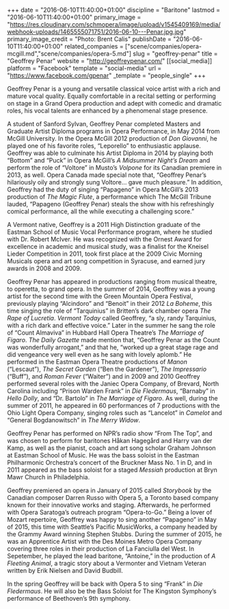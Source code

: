+++
date = "2016-06-10T11:40:00+01:00"
discipline = "Baritone"
lastmod = "2016-06-10T11:40:00+01:00"
primary_image = "https://res.cloudinary.com/schmopera/image/upload/v1545409169/media/webhook-uploads/1465555071751/2016-06-10---Penar.jpg.jpg"
primary_image_credit = "Photo: Brent Calis"
publishDate = "2016-06-10T11:40:00+01:00"
related_companies = ["scene/companies/opera-mcgill.md","scene/companies/opera-5.md"]
slug = "geoffrey-penar"
title = "Geoffrey Penar"
website = "http://geoffreypenar.com/"
[[social_media]]
platform = "Facebook"
template = "social-media"
url = "https://www.facebook.com/gpenar"
_template = "people_single"
+++

Geoffrey Penar is a young and versatile classical voice artist with a rich and mature vocal quality. Equally comfortable in a recital setting or performing on stage in a Grand Opera production and adept with comedic and dramatic roles, his vocal talents are enhanced by a phenomenal stage presence.

A student of Sanford Sylvan, Geoffrey Penar completed Masters and Graduate Artist Diploma programs in Opera Performance, in May 2014 from McGill University. In the Opera McGill 2012 production of *Don Giovanni*, he played one of his favorite roles, “Leporello” to enthusiastic applause. Geoffrey was able to culminate his Artist Diploma in 2014 by playing both “Bottom” and “Puck” in Opera McGill’s *A Midsummer Night’s Dream* and perform the role of “Voltore” in Musto’s *Volpone* for its Canadian premiere in 2013, as well. Opera Canada made special note that, “Geoffrey Penar’s hilariously oily and strongly sung Voltore… gave much pleasure.” In addition, Geoffrey had the duty of singing “Papageno” in Opera McGill’s 2013 production of *The Magic Flute*, a performance which The McGill Tribune lauded, “Papageno (Geoffrey Penar) steals the show with his refreshingly comical performance, all the while executing a challenging score.”

A Vermont native, Geoffrey is a 2011 High Distinction graduate of the Eastman School of Music Vocal Performance program, where he studied with Dr. Robert McIver. He was recognized with the Ornest Award for excellence in academic and musical study, was a finalist for the Kneisel Lieder Competition in 2011, took first place at the 2009 Civic Morning Musicals opera and art song competition in Syracuse, and earned jury awards in 2008 and 2009.

Geoffrey Penar has appeared in productions ranging from musical theatre, to operetta, to grand opera. In the summer of 2014, Geoffrey was a young artist for the second time with the Green Mountain Opera Festival, previously playing “Alcindoro” and “Benoit” in their 2012 *La Boheme*, this time singing the role of “Tarquinius” in Britten’s dark chamber opera *The Rape of Lucretia*. *Vermont Today* called Geoffrey, “a sly, randy Tarquinius, with a rich dark and effective voice.” Later in the summer he sang the role of “Count Almaviva” in Hubbard Hall Opera Theatre’s *The Marriage of Figaro*. *The Daily Gazette* made mention that, “Geoffrey Penar as the Count was wonderfully arrogant,” and that he, “worked up a great stage rage and did vengeance very well even as he sang with lovely aplomb.” He performed in the Eastman Opera Theatre productions of *Manon* (“Lescaut”), *The Secret Garden* (“Ben the Gardener”), *The Impressario* (“Buff”), and *Roman Fever* (“Waiter”) and in 2009 and 2010 Geoffrey performed several roles with the Janiec Opera Company, of Brevard, North Carolina including “Prison Warden Frank” in *Die Fledermaus*, “Barnaby” in *Hello Dolly*, and “Dr. Bartolo” in *The Marriage of Figaro*. As well, during the summer of 2011, he appeared in 60 performances of 7 productions with the Ohio Light Opera Company, singing roles such as “Lancelot” in *Camelot* and “General Bogdanowitsch” in *The Merry Widow*.

Geoffrey Penar has performed on NPR’s radio show “From The Top”, and was chosen to perform for baritones Håkan Hagegård and Harry van der Kamp, as well as the pianist, coach and art song scholar Graham Johnson at Eastman School of Music. He was the bass soloist in the Eastman Philharmonic Orchestra’s concert of the Bruckner Mass No. 1 in D, and in 2011 appeared as the bass soloist for a staged *Messiah* production at Bryn Mawr Church in Philadelphia.

Geoffrey premiered an opera in January of 2015 called *Storybook* by the Canadian composer Darren Russo with Opera 5, a Toronto based company known for their innovative works and staging. Afterwards, he performed with Opera Saratoga’s outreach program “Opera-to-Go.” Being a lover of Mozart repertoire, Geoffrey was happy to sing another “Papageno” in May of 2015, this time with Seattle’s Pacific MusicWorks, a company headed by the Grammy Award winning Stephen Stubbs. During the summer of 2015, he was an Apprentice Artist with the Des Moines Metro Opera Company covering three roles in their production of La Fanciulla del West. In Sepetember, he played the lead baritone, “Antoine,” in the production of *A Fleeting Animal*, a tragic story about a Vermonter and Vietnam Veteran written by Erik Nielsen and David Budbill.

In the spring Geoffrey will be back with Opera 5 to sing “Frank” in *Die Fledermaus*. He will also be the Bass Soloist for The Kingston Symphony’s performance of Beethoven’s 9th symphony.
